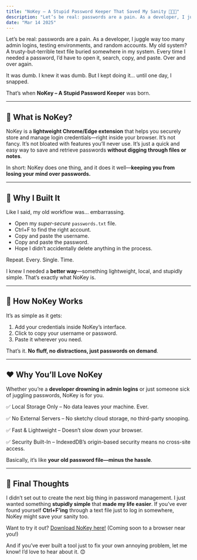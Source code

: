 ```yaml
---
title: "NoKey – A Stupid Password Keeper That Saved My Sanity 😵‍💫🔑"
description: "Let’s be real: passwords are a pain. As a developer, I juggle way too many admin logins, testing environments, and random accounts."
date: "Mar 14 2025"
---
```


Let’s be real: passwords are a pain. As a developer, I juggle way too many admin
logins, testing environments, and random accounts. My old system? A
trusty-but-terrible text file buried somewhere in my system. Every time I needed
a password, I’d have to open it, search, copy, and paste. Over and over again.

It was dumb. I knew it was dumb. But I kept doing it… until one day, I snapped.

That’s when **NoKey – A Stupid Password Keeper** was born.

---

## 🤔 What is NoKey?

NoKey is a **lightweight Chrome/Edge extension** that helps you securely store
and manage login credentials—right inside your browser. It’s not fancy.
It’s not bloated with features you’ll never use. It’s just a quick and easy way
to save and retrieve passwords **without digging through files or notes**.

In short: NoKey does one thing, and it does it well—**keeping you from losing
your mind over passwords.**

---

## 🔨 Why I Built It

Like I said, my old workflow was… embarrassing.

- Open my *super-secure* `passwords.txt` file.
- Ctrl+F to find the right account.
- Copy and paste the username.
- Copy and paste the password.
- Hope I didn’t accidentally delete anything in the process.

Repeat. Every. Single. Time.

I knew I needed a **better way**—something lightweight, local, and stupidly
simple. That’s exactly what NoKey is.

---

## 🚀 How NoKey Works

It’s as simple as it gets:

1. Add your credentials inside NoKey’s interface.
2. Click to copy your username or password.
3. Paste it wherever you need.

That’s it. **No fluff, no distractions, just passwords on demand**.

---

## ❤️ Why You’ll Love NoKey

Whether you’re a **developer drowning in admin logins** or just someone
sick of juggling passwords, NoKey is for you.

✅ Local Storage Only – No data leaves your machine. Ever.

✅ No External Servers – No sketchy cloud storage, no third-party snooping.

✅ Fast & Lightweight – Doesn’t slow down your browser.

✅ Security Built-In – IndexedDB’s origin-based security means no cross-site access.

Basically, it’s like **your old password file—minus the hassle**.

---

## 💭 Final Thoughts

I didn’t set out to create the next big thing in password management. I just
wanted something **stupidly simple** that **made my life easier**. If you’ve ever
found yourself **Ctrl+F’ing** through a text file just to log in somewhere, NoKey
might save your sanity too.

Want to try it out? [Download NoKey here!](/projects/project-nokey#-installation) (Coming soon to a browser near you!)

And if you’ve ever built a tool just to fix your own annoying problem, let me know!
I’d love to hear about it. 😊
